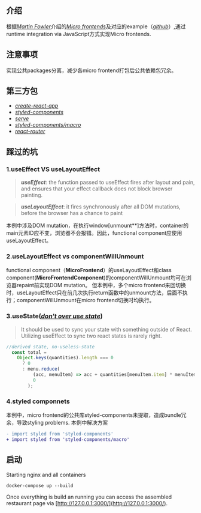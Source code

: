 ## 介绍
根据[*Martin Fowler*][1]介绍的[*Micro frontends*][2]及对应的example（[*github*][3]）,通过runtime integration via JavaScript方式实现Micro frontends.

## 注意事项
实现公共packages分离，减少各micro frontend打包后公共依赖包冗余。

## 第三方包
+ [*create-react-app*][4]
+ [*styled-components*][5]
+ [*serve*][7]
+ [*styled-components/macro*][6]
+ [*react-router*][8]

## 踩过的坑
### 1.useEffect VS useLayoutEffect
>***useEffect***: the function passed to useEffect fires after layout and pain, and ensures that your effect callback does not block browser painting.

>***useLayoutEffect***: it fires synchronously after all DOM mutations, before
the browser has a chance to paint

本例中涉及DOM mutation，在执行window[unmount**]方法时，container的main元素ID应不变，浏览器不会报错。因此，functional component应使用useLayoutEffect。

### 2.useLayoutEffect vs componentWillUnmount
functional component（**MicroFrontend**）的useLayoutEffect和class component(**MicroFrontendComponent**)的componentWillUnmount均可在浏览器repaint前实现DOM mutation。
但本例中，多个micro frontend来回切换时，useLayoutEffect只在前几次执行return函数中的unmount方法，后面不执行；componentWillUnmount在micro frontend切换时均执行。

### 3.useState([*don't over use state*][9])
>It should be used to sync your state with something outside of React. Utilizing useEffect to sync two react states is rarely right.
```javascript
//derived state, no-useless-state
  const total =
    Object.keys(quantities).length === 0
      ? 0
      : menu.reduce(
          (acc, menuItem) => acc + quantities[menuItem.item] * menuItem.price,
          0
        );
```

### 4.styled componnets
本例中，micro frontend的公共库styled-components未提取，造成bundle冗余，导致styling problems.
本例中解决方案
```diff
- import styled from 'styled-components'
+ import styled from 'styled-components/macro'
```

## 启动
Starting nginx and all containers

    docker-compose up --build

Once everything is build an running you can access the assembled restaurant page via [http://127.0.0.1:3000/](http://127.0.0.1:3000/).


[1]:https://martinfowler.com/   "Marin Fowler"
[2]:https://martinfowler.com/articles/micro-frontends.html  "Micro frontends"
[3]:https://github.com/orgs/micro-frontends-demo/repositories  "github repository"
[4]:https://create-react-app.dev/
[5]:https://styled-components.com/
[6]:https://styled-components.com/docs/tooling#babel-macro
[7]:https://github.com/vercel/serve
[8]:http://react-router.docschina.org/web/guides/philosophy
[9]:https://tkdodo.eu/blog/dont-over-use-state